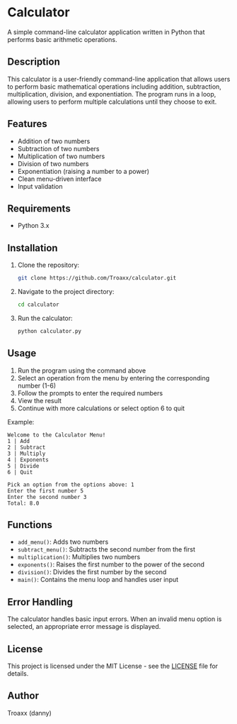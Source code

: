 # Calculator

A simple command-line calculator application written in Python that performs basic arithmetic operations.

## Description

This calculator is a user-friendly command-line application that allows users to perform basic mathematical operations including addition, subtraction, multiplication, division, and exponentiation. The program runs in a loop, allowing users to perform multiple calculations until they choose to exit.

## Features

- Addition of two numbers
- Subtraction of two numbers
- Multiplication of two numbers
- Division of two numbers
- Exponentiation (raising a number to a power)
- Clean menu-driven interface
- Input validation

## Requirements

- Python 3.x

## Installation

1. Clone the repository:
   ```bash
   git clone https://github.com/Troaxx/calculator.git
   ```

2. Navigate to the project directory:
   ```bash
   cd calculator
   ```

3. Run the calculator:
   ```bash
   python calculator.py
   ```

## Usage

1. Run the program using the command above
2. Select an operation from the menu by entering the corresponding number (1-6)
3. Follow the prompts to enter the required numbers
4. View the result
5. Continue with more calculations or select option 6 to quit

Example:
```
Welcome to the Calculator Menu!
1 | Add
2 | Subtract
3 | Multiply
4 | Exponents
5 | Divide
6 | Quit

Pick an option from the options above: 1
Enter the first number 5
Enter the second number 3
Total: 8.0
```

## Functions

- `add_menu()`: Adds two numbers
- `subtract_menu()`: Subtracts the second number from the first
- `multiplication()`: Multiplies two numbers
- `exponents()`: Raises the first number to the power of the second
- `division()`: Divides the first number by the second
- `main()`: Contains the menu loop and handles user input

## Error Handling

The calculator handles basic input errors. When an invalid menu option is selected, an appropriate error message is displayed.

## License

This project is licensed under the MIT License - see the [LICENSE](LICENSE) file for details.

## Author

Troaxx (danny)

